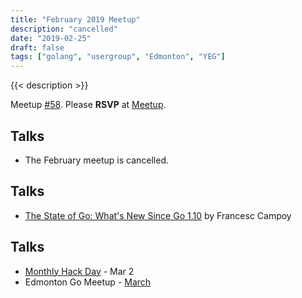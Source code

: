 ```yaml
---
title: "February 2019 Meetup"
description: "cancelled"
date: "2019-02-25"
draft: false
tags: ["golang", "usergroup", "Edmonton", "YEG"]
---
```

{{< description >}}

Meetup [#58](https://github.com/edmontongo/presentations/issues/96). Please **RSVP** at [Meetup](https://www.meetup.com/startupedmonton/events/bclwwpyzdbhc/).

## Talks

- The February meetup is cancelled.

## Talks

- [The State of Go: What's New Since Go 1.10](https://www.youtube.com/watch?v=NWRZjyBwcCQ) by Francesc Campoy

## Talks

- [Monthly Hack Day](https://www.meetup.com/startupedmonton/events/hmnfpqyzfbdb/) - Mar 2
- Edmonton Go Meetup - [March](/meetup/2019-03/)
